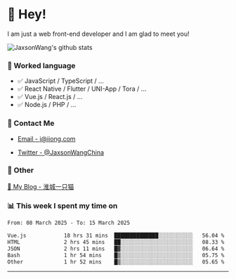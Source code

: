 # 👋 Hey!

I am just a web front-end developer and I am glad to meet you!

![JaxsonWang's github stats](https://github-readme-stats.vercel.app/api?username=JaxsonWang&&show_icons=true&&title_color=1abc9c&&icon_color=1abc9c)


### 📝 Worked language

- ✅ JavaScript / TypeScript / ...
- ✅ React Native / Flutter / UNI-App / Tora / ...
- ✅ Vue.js / React.js / ...
- ✅ Node.js / PHP / ...

### 📮 Contact Me

- [Email - i@iiong.com](mailto:i@iiong.com)

- [Twitter - @JaxsonWangChina](https://twitter.com/JaxsonWangChina)

### 🤪 Other

[📌 My Blog - 淮城一只猫](https://iiong.com)

### 📊 This week I spent my time on

<!--START_SECTION:waka-->

```txt
From: 08 March 2025 - To: 15 March 2025

Vue.js            18 hrs 31 mins  ██████████████░░░░░░░░░░░   56.04 %
HTML              2 hrs 45 mins   ██░░░░░░░░░░░░░░░░░░░░░░░   08.33 %
JSON              2 hrs 11 mins   █▓░░░░░░░░░░░░░░░░░░░░░░░   06.64 %
Bash              1 hr 54 mins    █▒░░░░░░░░░░░░░░░░░░░░░░░   05.75 %
Other             1 hr 52 mins    █▒░░░░░░░░░░░░░░░░░░░░░░░   05.65 %
```

<!--END_SECTION:waka-->

---
